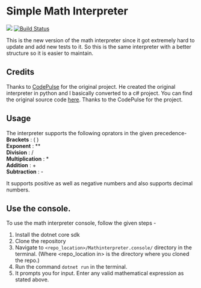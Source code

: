 # Simple Math Interpreter

![](https://github.com/CoolDeveloper101/simple-math-interpreter/workflows/Build/badge.svg)
[![Build Status](https://github.com/CoolDeveloper101/simple-math-interpreter/workflows/Build/badge.svg)](https://github.com/CoolDeveloper101/simple-math-interpreter/actions)

This is the new version of the math interpreter since it got extremely hard to update and add new tests to it. So this is the same interpreter with a better structure so it is easier to maintain.

## Credits
Thanks to [CodePulse](https://www.youtube.com/channel/UCUVahoidFA7F3Asfvamrm7w) for the original project.
He created the original interpreter in python and I basically converted to a c# project.
You can find the original source code [here](https://github.com/davidcallanan/py-simple-math-interpreter).
Thanks to the CodePulse for the project.

## Usage

The interpreter supports the following oprators in the given precedence-<br>
**Brackets** : ( )<br>
**Exponent** : \*\*<br>
**Division** : /<br>
**Multiplication** : \*<br>
**Addition** : +<br>
**Subtraction** : -<br>

It supports positive as well as negative numbers and also supports decimal numbers.

## Use the console.
To use the math interpreter console, follow the given steps -

1. Install the dotnet core sdk
2. Clone the repository
3. Navigate to `<repo_location>/Mathinterpreter.console/` directory in the terminal. (Where <repo_location in> is the directory where you cloned the repo.)
4. Run the command `dotnet run` in the terminal.
5. It prompts you for input. Enter any valid mathematical expression as stated above.
